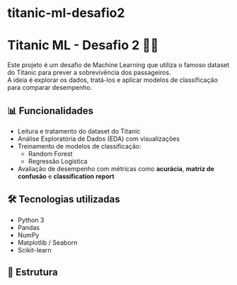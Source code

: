# titanic-ml-desafio2

# Titanic ML - Desafio 2 🚢🤖

Este projeto é um desafio de Machine Learning que utiliza o famoso dataset do Titanic para prever a sobrevivência dos passageiros.  
A ideia é explorar os dados, tratá-los e aplicar modelos de classificação para comparar desempenho.

## 📊 Funcionalidades

- Leitura e tratamento do dataset do Titanic
- Análise Exploratória de Dados (EDA) com visualizações
- Treinamento de modelos de classificação:
  - Random Forest
  - Regressão Logística
- Avaliação de desempenho com métricas como **acurácia**, **matriz de confusão** e **classification report**

## 🛠 Tecnologias utilizadas

- Python 3
- Pandas
- NumPy
- Matplotlib / Seaborn
- Scikit-learn

## 📂 Estrutura

